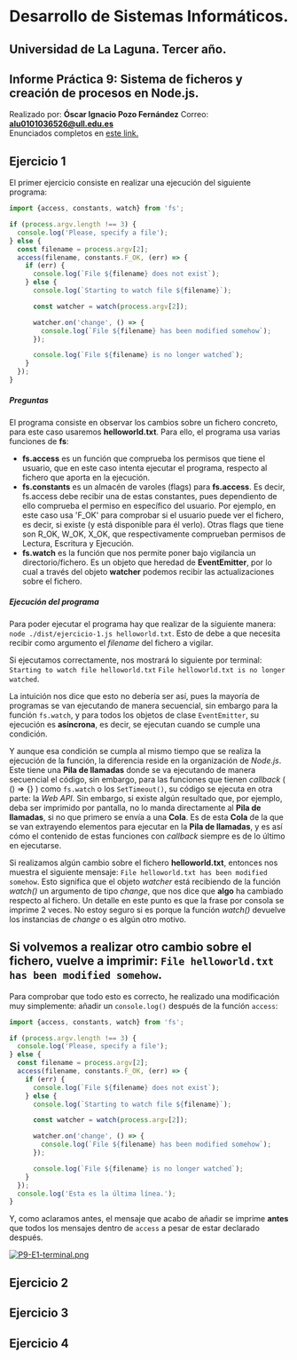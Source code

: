 # Desarrollo de Sistemas Informáticos.
## Universidad de La Laguna. Tercer año.
## Informe Práctica 9: Sistema de ficheros y creación de procesos en Node.js.

Realizado por: **Óscar Ignacio Pozo Fernández**
Correo: **alu0101036526@ull.edu.es**  
Enunciados completos en [este link.](https://ull-esit-inf-dsi-2021.github.io/prct09-async-fs-process/)

## Ejercicio 1

El primer ejercicio consiste en realizar una ejecución del siguiente programa:

```typescript
import {access, constants, watch} from 'fs';

if (process.argv.length !== 3) {
  console.log('Please, specify a file');
} else {
  const filename = process.argv[2];
  access(filename, constants.F_OK, (err) => {
    if (err) {
      console.log(`File ${filename} does not exist`);
    } else {
      console.log(`Starting to watch file ${filename}`);

      const watcher = watch(process.argv[2]);

      watcher.on('change', () => {
        console.log(`File ${filename} has been modified somehow`);
      });

      console.log(`File ${filename} is no longer watched`);
    }
  });
}
```

##### Preguntas
El programa consiste en observar los cambios sobre un fichero concreto, para este caso usaremos **helloworld.txt**. Para ello, el programa usa varias funciones de **fs**:
- **fs.access** es un función que comprueba los permisos que tiene el usuario, que en este caso intenta ejecutar el programa, respecto al fichero que aporta en la ejecución.
- **fs.constants** es un almacén de varoles (flags) para **fs.access**. Es decir, fs.access debe recibir una de estas constantes, pues dependiento de ello comprueba el permiso en específico del usuario. Por ejemplo, en este caso usa 'F_OK' para comprobar si el usuario puede ver el fichero, es decir, si existe (y está disponible para él verlo). Otras flags que tiene son R_OK, W_OK, X_OK, que respectivamente comprueban permisos de Lectura, Escritura y Ejecución.
- **fs.watch** es la función que nos permite poner bajo vigilancia un directorio/fichero. Es un objeto que heredad de **EventEmitter**, por lo cual a través del objeto **watcher** podemos recibir las actualizaciones sobre el fichero. 

##### Ejecución del programa
Para poder ejecutar el programa hay que realizar de la siguiente manera: `node ./dist/ejercicio-1.js helloworld.txt`. Esto de debe a que necesita recibir como argumento el *filename* del fichero a vigilar.

Si ejecutamos correctamente, nos mostrará lo siguiente por terminal: 
`Starting to watch file helloworld.txt`
`File helloworld.txt is no longer watched`.

La intuición nos dice que esto no debería ser así, pues la mayoría de programas se van ejecutando de manera secuencial, sin embargo para la función `fs.watch`, y para todos los objetos de clase `EventEmitter`, su ejecución es **asíncrona**, es decir, se ejecutan cuando se cumple una condición. 

Y aunque esa condición se cumpla al mismo tiempo que se realiza la ejecución de la función, la diferencia reside en la organización de *Node.js*. Este tiene una **Pila de llamadas** donde se va ejecutando de manera secuencial el código, sin embargo, para las funciones que tienen *callback* ( () => {} ) como `fs.watch` o los `SetTimeout()`, su código se ejecuta en otra parte: la *Web API*. Sin embargo, si existe algún resultado que, por ejemplo, deba ser imprimido por pantalla, no lo manda directamente al **Pila de llamadas**, si no que primero se envía a una **Cola**. Es de esta **Cola** de la que se van extrayendo elementos para ejecutar en la **Pila de llamadas**, y es así cómo el contenido de estas funciones con *callback* siempre es de lo último en ejecutarse.

Si realizamos algún cambio sobre el fichero **helloworld.txt**, entonces nos muestra el siguiente mensaje: `File helloworld.txt has been modified somehow`. Esto significa que el objeto *watcher* está recibiendo de la función *watch()* un argumento de tipo *change*, que nos dice que **algo** ha cambiado respecto al fichero. Un detalle en este punto es que la frase por consola se imprime 2 veces. No estoy seguro si es porque la función *watch()* devuelve los instancias de *change* o es algún otro motivo.

Si volvemos a realizar otro cambio sobre el fichero, vuelve a imprimir: `File helloworld.txt has been modified somehow`.
---
Para comprobar que todo esto es correcto, he realizado una modificación muy simplemente: añadir un `console.log()` después de la función `access`: 
```typescript
import {access, constants, watch} from 'fs';

if (process.argv.length !== 3) {
  console.log('Please, specify a file');
} else {
  const filename = process.argv[2];
  access(filename, constants.F_OK, (err) => {
    if (err) {
      console.log(`File ${filename} does not exist`);
    } else {
      console.log(`Starting to watch file ${filename}`);

      const watcher = watch(process.argv[2]);

      watcher.on('change', () => {
        console.log(`File ${filename} has been modified somehow`);
      });

      console.log(`File ${filename} is no longer watched`);
    }
  });
  console.log('Esta es la última línea.');
}
```

Y, como aclaramos antes, el mensaje que acabo de añadir se imprime **antes** que todos los mensajes dentro de `access` a pesar de estar declarado después.

[![P9-E1-terminal.png](https://i.postimg.cc/C5d1f96x/P9-E1-terminal.png)](https://postimg.cc/QKGs2Y32)

## Ejercicio 2


## Ejercicio 3


## Ejercicio 4

